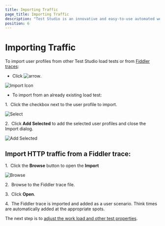 ```yaml
---
title: Importing Traffic
page_title: Importing Traffic
description: "Test Studio is an innovative and easy-to-use automated web, WPF and load testing solution. Test Studio tests support essential technologies like ASP.NET AJAX, Silverlight, PHP and MVC. HTML5, Testing framework, functional testing, performance testing, load testing, exploratory testing, manual testing."
position: 6
---
```

# Importing Traffic

To import user profiles from other Test Studio load tests or from <a href="http://fiddler2.com/documentation/Save-And-Load-Traffic/Tasks/CreateSAZ" target="_blank">Fiddler traces</a>: 

- Click ![arrow][1].

![Import Icon][2]

- To import from an already existing load test:

1.&nbsp; Click the checkbox next to the user profile to import.

  ![Select][3]

2.&nbsp; Click **Add Selected** to add the selected user profiles and close the Import dialog.
  
  ![Add Selected][4]

## Import HTTP traffic from a Fiddler trace:

1.&nbsp; Click the **Browse** button to open the **Import**

  ![Browse][5]

2.&nbsp; Browse to the Fiddler trace file.

3.&nbsp; Click **Open**.

4.&nbsp; The Fiddler trace is imported and added as a user scenario. Think times are automatically added at the appropriate spots.

The next step is to <a href="/features/testing-types/load-testing/modifying-tests" target="_blank">adjust the work load and other test properties</a>.

[1]: /img/features/testing-types/load-testing/importing-traffic/fig1.png
[2]: /img/features/testing-types/load-testing/importing-traffic/fig2.png
[3]: /img/features/testing-types/load-testing/importing-traffic/fig3.png
[4]: /img/features/testing-types/load-testing/importing-traffic/fig4.png
[5]: /img/features/testing-types/load-testing/importing-traffic/fig5.png